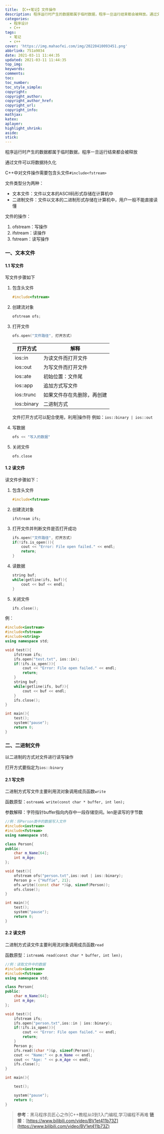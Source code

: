 ```yaml
---
title: 【C++笔记】文件操作
description: 程序运行时产生的数据都属于临时数据，程序一旦运行结束都会被释放。通过文件可以将数据持久化，C++中对文件操作需要包含头文件#include。
categories:
  - 程序设计
  - C++
tags:
  - 笔记
  - c++
cover: 'https://img.mahaofei.com/img/20220410093451.png'
abbrlink: 751a9034
date: 2021-03-11 11:44:35
updated: 2021-03-11 11:44:35
top_img:
keywords:
comments:
toc:
toc_number:
toc_style_simple:
copyright:
copyright_author:
copyright_author_href:
copyright_url:
copyright_info:
mathjax:
katex:
aplayer:
highlight_shrink:
aside:
stick:
---
```


程序运行时产生的数据都属于临时数据，程序一旦运行结束都会被释放

通过文件可以将数据持久化

C++中对文件操作需要包含头文件`#include<fstream>`



文件类型分为两种：

* 文本文件：文件以文本的ASCII码形式存储在计算机中
* 二进制文件：文件以文本的二进制形式存储在计算机中，用户一般不能直接读懂



文件的操作：

1. ofstream：写操作
2. ifstream：读操作
3. fstream：读写操作



### 一、文本文件

#### 1.1 写文件

写文件步骤如下

1. 包含头文件

   ```c
   #include<fstream>
   ```

2. 创建流对象

   ```c++
   ofstream ofs;
   ```

3. 打开文件

   ```c++
   ofs.open("文件路径", 打开方式)
   ```

   | 打开方式    | 解释                       |
   | ----------- | -------------------------- |
   | ios::in     | 为读文件而打开文件         |
   | ios::out    | 为写文件而打开文件         |
   | ios::ate    | 初始位置：文件尾           |
   | ios::app    | 追加方式写文件             |
   | ios::trunc  | 如果文件存在先删除，再创建 |
   | ios::binary | 二进制方式                 |
  
   文件打开方式可以配合使用，利用|操作符 
   例如：`ios::binary | ios::out`

4. 写数据

   ```c++
   ofs << "写入的数据"
   ```

5. 关闭文件

   ```c++
   ofs.close
   ```

#### 1.2 读文件

读文件步骤如下：

1. 包含头文件

   ```c++
   #include<fstream>
   ```

2. 创建流对象

   ```c+
   ifstream ifs;
   ```

3. 打开文件并判断文件是否打开成功

   ```c++
   ifs.open("文件路径", 打开方式)
   if(!ifs.is_open()){
       cout << "Error: File open failed." << endl;
       return;
   }
   ```

4. 读数据

   ```c++
   string buf;
   while(getline(ifs, buf)){
       cout << buf << endl;
   }
   ```

5. 关闭文件

   ```c++
   ifs.close();
   ```

例：

```c++
#include<iostream>
#include<fstream>
#include<string>
using namespace std;

void test(){
	ifstream ifs;
	ifs.open("test.txt", ios::in);
	if(!ifs.is_open()){
		cout << "Error: File open failed." << endl;
		return;
	}
	string buf;
	while(getline(ifs, buf)){
		cout << buf << endl;
	}
	ifs.close();
}

int main(){
	test();
	system("pause");
	return 0;
}
```

### 二、二进制文件

以二进制的方式对文件进行读写操作

打开方式要指定为`ios::binary`

#### 2.1 写文件

二进制方式写文件主要利用流对象调用成员函数`write`

函数原型：`ostream& write(const char * buffer, int len);`

参数解释：字符指针buffer指向内存中一段存储空间。len是读写的字节数

```c++
//例：将Person类中的数据写入文件
#include<iostream>
#include<fstream>
using namespace std;

class Person{
public:
	char m_Name[64];
	int m_Age;
};

void test(){
	ofstream ofs("person.txt",ios::out | ios::binary);
	Person p = {"Huffie", 21};
	ofs.write((const char *)&p, sizeof(Person));
	ofs.close();
}

int main(){
	test();
	system("pause");
	return 0;
}
```

#### 2.2 读文件

二进制方式读文件主要利用流对象调用成员函数`read`

函数原型：`istream& read(const char * buffer, int len);`

```c++
//例：读取文件中的数据
#include<iostream>
#include<fstream>
using namespace std;

class Person{
public:
	char m_Name[64];
	int m_Age;
};

void test(){
	ifstream ifs;
	ifs.open("person.txt",ios::in | ios::binary);
	if(!ifs.is_open()){
		cout << "Error: File open failed." << endl;
		return;
	}
	Person p;
	ifs.read((char *)&p, sizeof(Person));
	cout << "Name:" << p.m_Name << endl;
	cout << "Age: " << p.m_Age << endl;
	ifs.close();
}

int main(){

	test();

	system("pause");
	return 0;
}
```





  > **参考**：黑马程序员匠心之作|C++教程从0到1入门编程,学习编程不再难
  > **链接**：[https://www.bilibili.com/video/BV1et411b73Z](https://www.bilibili.com/video/BV1et411b73Z)